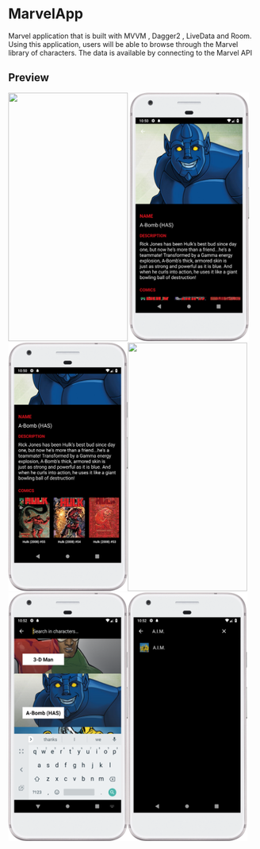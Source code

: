 # MarvelApp

Marvel application that is built with MVVM , Dagger2 , LiveData and Room.
Using this application, users will be able to browse through the Marvel library of characters. The data is available by connecting to the Marvel API 

## Preview 

<img src="https://github.com/MohNage7/MarvelApp/blob/master/screenshots/device-2019-10-20-104946.png"  width="241" height="500" /> <img src="https://github.com/MohNage7/MarvelApp/blob/master/screenshots/device-2019-10-20-105043.png"   width="241" height="500" />
<img src="https://github.com/MohNage7/MarvelApp/blob/master/screenshots/device-2019-10-20-105111.png"  width="241" height="500" /><img src="https://github.com/MohNage7/MarvelApp/blob/master/screenshots/device-2019-10-20-105126.png"  width="241" height="500" />
<img src="https://github.com/MohNage7/MarvelApp/blob/master/screenshots/device-2019-10-20-105211.png"  width="241" height="500" /><img src="https://github.com/MohNage7/MarvelApp/blob/master/screenshots/device-2019-10-20-105250.png"  width="241" height="500" />
